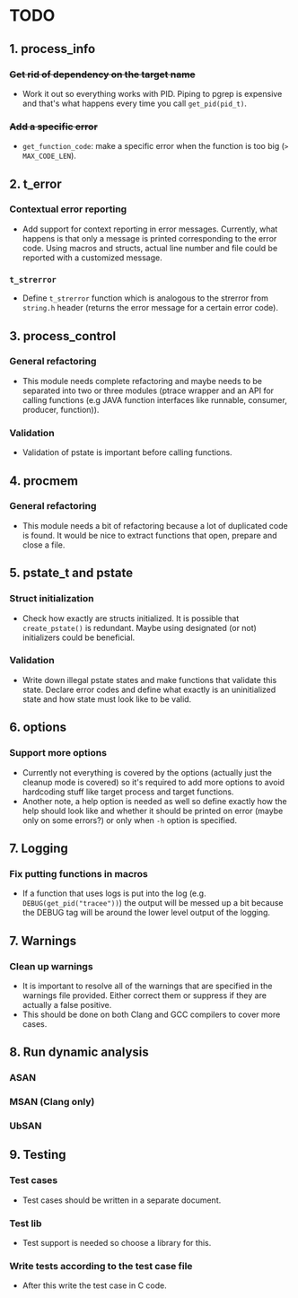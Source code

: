 # TODO

## 1. process_info
### ~~Get rid of dependency on the target name~~
*   Work it out so everything works with PID.
    Piping to pgrep is expensive and that's what happens every time you call `get_pid(pid_t)`.

### ~~Add a specific error~~
*   `get_function_code`: make a specific error when the function is too big (`> MAX_CODE_LEN`).

## 2. t_error
### Contextual error reporting
*   Add support for context reporting in error messages. Currently, what happens is that
    only a message is printed corresponding to the error code. Using macros and structs,
    actual line number and file could be reported with a customized message.
    
### `t_strerror`
*   Define `t_strerror` function which is analogous to the strerror from `string.h` header 
    (returns the error message for a certain error code).

## 3. process_control
### General refactoring
*   This module needs complete refactoring and maybe needs to be separated into two or three
    modules (ptrace wrapper and an API for calling functions
    (e.g JAVA function interfaces like runnable, consumer, producer, function)).
 
### Validation
*   Validation of pstate is important before calling functions.

## 4. procmem
### General refactoring
*   This module needs a bit of refactoring because a lot of duplicated code is found.
    It would be nice to extract functions that open, prepare and close a file.
    
## 5. pstate_t and pstate
### Struct initialization
*   Check how exactly are structs initialized. It is possible that `create_pstate()` is
    redundant. Maybe using designated (or not) initializers could be beneficial.

### Validation 
*   Write down illegal pstate states and make functions that validate this state. Declare error codes and 
    define what exactly is an uninitialized state and how state must look like to be valid.

## 6. options
### Support more options
*   Currently not everything is covered by the options (actually just the cleanup mode is covered) so
    it's required to add more options to avoid hardcoding stuff like target process and target functions.
*   Another note, a help option is needed as well so define exactly how the help should look like and
    whether it should be printed on error (maybe only on some errors?) or only when `-h` option is
    specified.
    
## 7. Logging
### Fix putting functions in macros
*   If a function that uses logs is put into the log (e.g. `DEBUG(get_pid("tracee"))`) the output
    will be messed up a bit because the DEBUG tag will be around the lower level output of the logging.
    
## 7. Warnings
### Clean up warnings
*   It is important to resolve all of the warnings that are specified in the warnings file provided.
    Either correct them or suppress if they are actually a false positive.
*   This should be done on both Clang and GCC compilers to cover more cases.


## 8. Run dynamic analysis
### ASAN
### MSAN (Clang only)
### UbSAN  

## 9. Testing
### Test cases
*   Test cases should be written in a separate document.
### Test lib
*   Test support is needed so choose a library for this.
### Write tests according to the test case file
*   After this write the test case in C code. 
 
